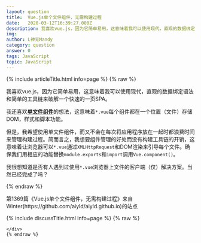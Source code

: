 ```yaml
---
layout: question
title:  Vue.js单个文件组件，无需构建过程
date:   2020-03-12T16:39:27.000Z
description: 我喜欢vue.js，因为它简单易用，这意味着我可以使用现代，直观的数据绑定语法和简单的工具链来破解一个快速的一页SPA。 我还喜欢单文件组件的想法，这...
img: 
author: L神无Mandy
category: question
answer: 0
tags: JavaScript
topic: JavaScript
---
```

<div class="article-root">
  <div class="article">
    {% include articleTitle.html info=page %}
    {% raw %}
    <div class="article-content"><p><font style="vertical-align: inherit;"><font style="vertical-align: inherit;">我喜欢vue.js，因为它简单易用，这意味着我可以使用现代，直观的数据绑定语法和简单的工具链来破解一个快速的一页SPA。 </font></font></p>

<p><font style="vertical-align: inherit;"><font style="vertical-align: inherit;">我还喜欢</font></font><strong><a href="https://vuejs.org/v2/guide/single-file-components.html" rel="noreferrer"><font style="vertical-align: inherit;"><font style="vertical-align: inherit;">单文件组件</font></font></a></strong><font style="vertical-align: inherit;"><font style="vertical-align: inherit;">的想法，</font><font style="vertical-align: inherit;">这意味着</font></font><code>*.vue</code><font style="vertical-align: inherit;"><font style="vertical-align: inherit;">每个组件</font><font style="vertical-align: inherit;">都在一个位置（</font><font style="vertical-align: inherit;">文件）存储DOM，样式和脚本功能。</font></font></p>

<p><font style="vertical-align: inherit;"><font style="vertical-align: inherit;">但是，我希望使用单文件组件，而又不会在每次将应用程序放在一起时都浪费时间来管理构建过程。</font><font style="vertical-align: inherit;">简而言之，我想要组件管理的好处而没有构建工具链的开销，这意味着让浏览器可以</font></font><code>*.vue</code><font style="vertical-align: inherit;"><font style="vertical-align: inherit;">通过</font></font><code>XMLHttpRequest</code><font style="vertical-align: inherit;"><font style="vertical-align: inherit;">和DOM渲染</font><font style="vertical-align: inherit;">来引导每个</font><font style="vertical-align: inherit;">文件</font><font style="vertical-align: inherit;">。</font><font style="vertical-align: inherit;">确保我们</font><font style="vertical-align: inherit;">用相应的</font><font style="vertical-align: inherit;">功能</font><font style="vertical-align: inherit;">替换</font></font><code>module.exports</code><font style="vertical-align: inherit;"><font style="vertical-align: inherit;">和</font></font><code>import</code><font style="vertical-align: inherit;"><font style="vertical-align: inherit;">调用</font></font><code>Vue.component()</code><font style="vertical-align: inherit;"><font style="vertical-align: inherit;">。</font></font></p>

<p><font style="vertical-align: inherit;"><font style="vertical-align: inherit;">我很想知道是否有人遇到过使用</font></font><code>*.vue</code><font style="vertical-align: inherit;"><font style="vertical-align: inherit;">浏览器上文件</font><font style="vertical-align: inherit;">的客户端（仅）解决方案</font><font style="vertical-align: inherit;">。</font><font style="vertical-align: inherit;">当然已经完成了吗？</font></font></p></div>
    {% endraw %}
  </div>
  <p class="winter_mark">第1369篇《Vue.js单个文件组件，无需构建过程》来自Winter(https://github.com/aiyld/aiyld.github.io)的站点</p>
  <div class="discuss-wrapper">
    {% include discussTitle.html info=page %}
    {% raw %}
    <div class="discuss-list">
    
    </div>
    {% endraw %}
  </div>
<div>

